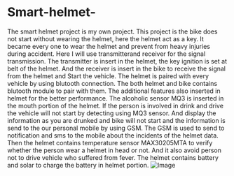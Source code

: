  # Smart-helmet-
 The smart helmet project is my own project. This project is the bike does not start without wearing the helmet, here the helmet act as a key. It became every one to wear the helmet and prevent from heavy injuries during accident. Here I will use transmitterand receiver for the signal transmission. The transmitter is insert in the helmet, the key ignition is set at belt of the helmet. And the receiver is insert in the bike to receive the signal from the helmet and Start the vehicle. The helmet is paired with every vehicle by using blutooth connection. The both helmet and bike contains blutooth module to pair with them. The additional features also inserted in helmet for the better performance. The alcoholic sensor MQ3 is inserted in the mouth portion of the helmet. If the person is involved in drink and drive the vehicle will not start by detecting using MQ3 sensor. And display the information as you are drunked and bike will not start and the information is send to the our personal mobile by using GSM. The GSM is used to send to notification and sms to the mobile about the incidents of the helmet data. Then the helmet contains temperature sensor MAX30205MTA to verify whether the person wear a helmet in head or not. And it also avoid person not to drive vehicle who  suffered from fever. The helmet contains battery and solar to charge the battery in helmet portion.
![Image](https://github.com/user-attachments/assets/b16320d4-3b81-433c-90e7-848726986848)
